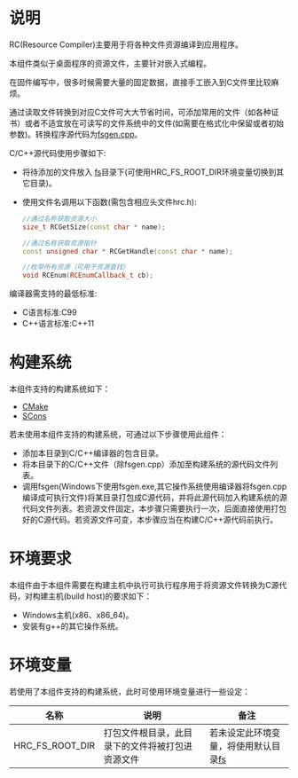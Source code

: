 # 说明

RC(Resource Compiler)主要用于将各种文件资源编译到应用程序。

本组件类似于桌面程序的资源文件，主要针对嵌入式编程。

在固件编写中，很多时候需要大量的固定数据，直接手工嵌入到C文件里比较麻烦。

通过读取文件转换到对应C文件可大大节省时间，可添加常用的文件（如各种证书）或者不适宜放在可读写的文件系统中的文件(如需要在格式化中保留或者初始参数)。转换程序源代码为[fsgen.cpp](fsgen.cpp)。

C/C++源代码使用步骤如下:

- 将待添加的文件放入 [fs](fs)目录下(可使用HRC_FS_ROOT_DIR环境变量切换到其它目录)。

- 使用文件名调用以下函数(需包含相应头文件hrc.h):

  ```c++
  //通过名称获取资源大小
  size_t RCGetSize(const char * name);
  
  //通过名称获取资源指针
  const unsigned char * RCGetHandle(const char * name);
  
  //枚举所有资源（可用于资源查找）
  void RCEnum(RCEnumCallback_t cb);
  ```

编译器需支持的最低标准:

- C语言标准:C99
- C++语言标准:C++11

# 构建系统

本组件支持的构建系统如下：

- [CMake](https://cmake.org/)
- [SCons](https://www.scons.org/)

若未使用本组件支持的构建系统，可通过以下步骤使用此组件：

- 添加本目录到C/C++编译器的包含目录。
- 将本目录下的C/C++文件（除fsgen.cpp）添加至构建系统的源代码文件列表。
- 调用fsgen(Windows下使用fsgen.exe,其它操作系统使用编译器将fsgen.cpp编译成可执行文件)将某目录打包成C源代码，并将此源代码加入构建系统的源代码文件列表。若资源文件固定，本步骤只需要执行一次，后面直接使用打包好的C源代码。若资源文件可变，本步骤应当在构建C/C++源代码前执行。

# 环境要求

本组件由于本组件需要在构建主机中执行可执行程序用于将资源文件转换为C源代码，对构建主机(build host)的要求如下：

- Windows主机(x86、x86_64)。
- 安装有g++的其它操作系统。

# 环境变量

若使用了本组件支持的构建系统，此时可使用环境变量进行一些设定：

| 名称            | 说明                                             | 备注                                       |
| --------------- | ------------------------------------------------ | ------------------------------------------ |
| HRC_FS_ROOT_DIR | 打包文件根目录，此目录下的文件将被打包进资源文件 | 若未设定此环境变量，将使用默认目录[fs](fs) |

